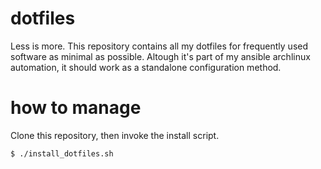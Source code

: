 # dotfiles

Less is more. This repository contains all my dotfiles for frequently used software as minimal as possible.
Altough it's part of my ansible archlinux automation, it should work as a standalone configuration method.

# how to manage

Clone this repository, then invoke the install script.

```bash
$ ./install_dotfiles.sh
```
